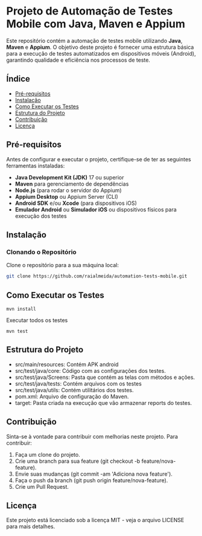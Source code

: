 # Projeto de Automação de Testes Mobile com Java, Maven e Appium

Este repositório contém a automação de testes mobile utilizando **Java**, **Maven** e **Appium**. O objetivo deste projeto é fornecer uma estrutura básica para a execução de testes automatizados em dispositivos móveis (Android), garantindo qualidade e eficiência nos processos de teste.

## Índice

- [Pré-requisitos](#pré-requisitos)
- [Instalação](#instalação)
- [Como Executar os Testes](#como-executar-os-testes)
- [Estrutura do Projeto](#estrutura-do-projeto)
- [Contribuição](#contribuição)
- [Licença](#licença)

## Pré-requisitos

Antes de configurar e executar o projeto, certifique-se de ter as seguintes ferramentas instaladas:

- **Java Development Kit (JDK)** 17 ou superior
- **Maven** para gerenciamento de dependências
- **Node.js** (para rodar o servidor do Appium)
- **Appium Desktop** ou Appium Server (CLI)
- **Android SDK** e/ou **Xcode** (para dispositivos iOS)
- **Emulador Android** ou **Simulador iOS** ou dispositivos físicos para execução dos testes

## Instalação

### Clonando o Repositório

Clone o repositório para a sua máquina local:

```bash
git clone https://github.com/raialmeida/automation-tests-mobile.git
```

## Como Executar os Testes

```
mvn install
```

Executar todos os testes
```
mvn test
```

## Estrutura do Projeto

- src/main/resources: Contém APK android
- src/test/java/core: Código com as configurações dos testes.
- src/test/java/Screens: Pasta que contém as telas com métodos e ações.
- src/test/java/tests: Contém arquivos com os testes 
- src/test/java/utils: Contém utilitários dos testes.
- pom.xml: Arquivo de configuração do Maven.
- target: Pasta criada na execução que vão armazenar reports do testes.

## Contribuição

Sinta-se à vontade para contribuir com melhorias neste projeto. Para contribuir:

1. Faça um clone do projeto.
2. Crie uma branch para sua feature (git checkout -b feature/nova-feature).
3. Envie suas mudanças (git commit -am 'Adiciona nova feature').
4. Faça o push da branch (git push origin feature/nova-feature).
5. Crie um Pull Request.

## Licença

Este projeto está licenciado sob a licença MIT - veja o arquivo LICENSE para mais detalhes.